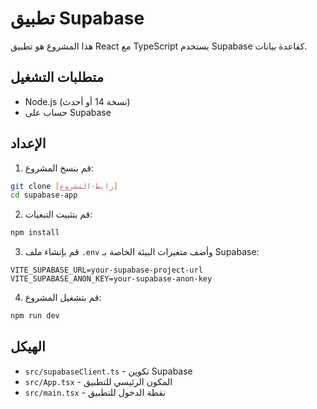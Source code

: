 # تطبيق Supabase

هذا المشروع هو تطبيق React مع TypeScript يستخدم Supabase كقاعدة بيانات.

## متطلبات التشغيل

- Node.js (نسخة 14 أو أحدث)
- حساب على Supabase

## الإعداد

1. قم بنسخ المشروع:
```bash
git clone [رابط-المشروع]
cd supabase-app
```

2. قم بتثبيت التبعيات:
```bash
npm install
```

3. قم بإنشاء ملف `.env` وأضف متغيرات البيئة الخاصة بـ Supabase:
```
VITE_SUPABASE_URL=your-supabase-project-url
VITE_SUPABASE_ANON_KEY=your-supabase-anon-key
```

4. قم بتشغيل المشروع:
```bash
npm run dev
```

## الهيكل

- `src/supabaseClient.ts` - تكوين Supabase
- `src/App.tsx` - المكون الرئيسي للتطبيق
- `src/main.tsx` - نقطة الدخول للتطبيق
